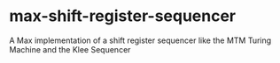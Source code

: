 # max-shift-register-sequencer
 A Max implementation of a shift register sequencer like the MTM Turing Machine and the Klee Sequencer
